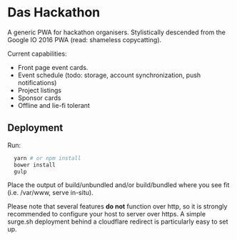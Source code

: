 # Das Hackathon
A generic PWA for hackathon organisers. Stylistically descended from the Google IO 2016 PWA (read: shameless copycatting).

Current capabilities:
* Front page event cards.
* Event schedule (todo: storage, account synchronization, push notifications)
* Project listings
* Sponsor cards
* Offline and lie-fi tolerant


## Deployment
Run:
```bash
  yarn # or npm install
  bower install
  gulp
```

Place the output of build/unbundled and/or build/bundled where you see fit (i.e. /var/www, serve in-situ).

Please note that several features **do not** function over http, so it is strongly recommended to configure your host to server over https. A simple surge.sh deployment behind a cloudflare redirect is particularly easy to set up. 
